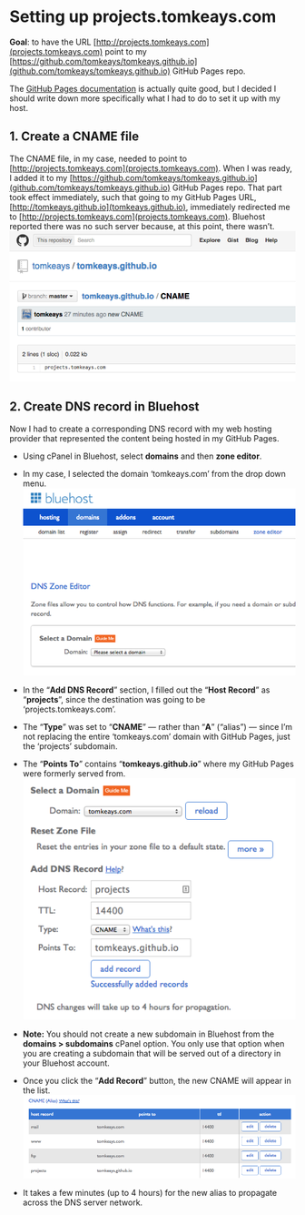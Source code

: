 # Setting up projects.tomkeays.com

**Goal**: to have the URL [http://projects.tomkeays.com](projects.tomkeays.com) point to my [https://github.com/tomkeays/tomkeays.github.io](github.com/tomkeays/tomkeays.github.io) GitHub Pages repo.

The [GitHub Pages documentation](https://pages.github.com/) is actually quite good, but I decided I should write down more specifically what I had to do to set it up with my host.

## 1. Create a CNAME file

The CNAME file, in my case, needed to point to [http://projects.tomkeays.com](projects.tomkeays.com). When I was ready, I added it to my [https://github.com/tomkeays/tomkeays.github.io](github.com/tomkeays/tomkeays.github.io) GitHub Pages repo. That part took effect immediately, such that going to my GitHub Pages URL, [http://tomkeays.github.io](tomkeays.github.io), immediately redirected me to [http://projects.tomkeays.com](projects.tomkeays.com). Bluehost reported there was no such server because, at this point, there wasn’t. ![CNAME file in GitHub](./img/github-cname-02.png)

## 2. Create DNS record in Bluehost

Now I had to create a corresponding DNS record with my web hosting provider that represented the content being hosted in my GitHub Pages. 

- Using cPanel in Bluehost, select **domains** and then **zone editor**. 
- In my case, I selected the domain ‘tomkeays.com’ from the drop down menu. ![Step 3](./img/bluehost-dns-01.png)

- In the “**Add DNS Record**” section, I filled out the “**Host Record**” as “**projects**”, since the destination was going to be ‘projects.tomkeays.com’. 
- The “**Type**” was set to “**CNAME**” — rather than “**A**” (“alias”) — since I’m not replacing the entire ‘tomkeays.com’ domain with GitHub Pages, just the ‘projects’ subdomain. 
- The “**Points To**” contains “**tomkeays.github.io**” where my GitHub Pages were formerly served from.  ![Step 4](./img/bluehost-dns-02.png)

- **Note:** You should not create a new subdomain in Bluehost from the **domains > subdomains** cPanel option. You only use that option when you are creating a subdomain that will be served out of a directory in your Bluehost account. 

- Once you click the “**Add Record**” button, the new CNAME will appear in the list. ![Step 5](./img/bluehost-dns-03.png)

- It takes a few minutes (up to 4 hours) for the new alias to propagate across the DNS server network. 
